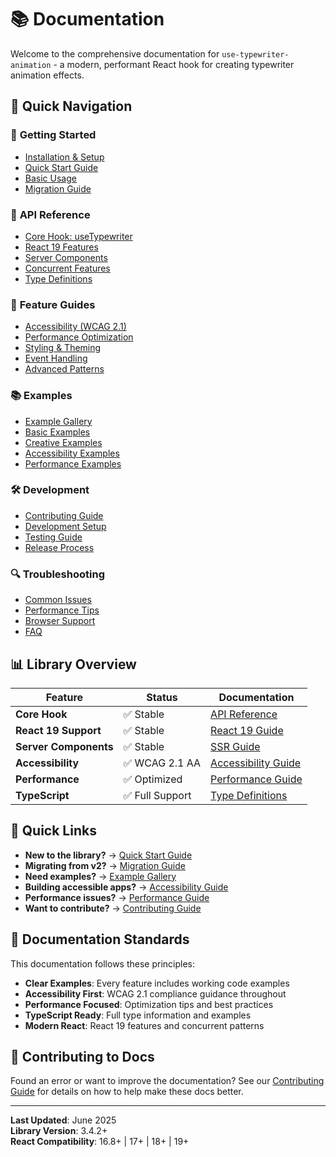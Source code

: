 # 📚 Documentation

Welcome to the comprehensive documentation for `use-typewriter-animation` - a modern, performant React hook for creating typewriter animation effects.

## 🚀 Quick Navigation

### 📖 **Getting Started**

- [Installation & Setup](./guides/installation.md)
- [Quick Start Guide](./guides/quick-start.md)
- [Basic Usage](./guides/basic-usage.md)
- [Migration Guide](./guides/migration.md)

### 🔧 **API Reference**

- [Core Hook: useTypewriter](./api/use-typewriter.md)
- [React 19 Features](./api/react-19.md)
- [Server Components](./api/server-components.md)
- [Concurrent Features](./api/concurrent.md)
- [Type Definitions](./api/types.md)

### 🎯 **Feature Guides**

- [Accessibility (WCAG 2.1)](./guides/accessibility.md)
- [Performance Optimization](./guides/performance.md)
- [Styling & Theming](./guides/styling.md)
- [Event Handling](./guides/events.md)
- [Advanced Patterns](./guides/advanced.md)

### 📚 **Examples**

- [Example Gallery](./examples.md)
- [Basic Examples](./examples/basic.md)
- [Creative Examples](./examples/creative.md)
- [Accessibility Examples](./examples/accessibility.md)
- [Performance Examples](./examples/performance.md)

### 🛠️ **Development**

- [Contributing Guide](./contributing/contributing.md)
- [Development Setup](./contributing/development.md)
- [Testing Guide](./contributing/testing.md)
- [Release Process](./contributing/releases.md)

### 🔍 **Troubleshooting**

- [Common Issues](./guides/troubleshooting.md)
- [Performance Tips](./guides/performance-tips.md)
- [Browser Support](./guides/browser-support.md)
- [FAQ](./guides/faq.md)

## 📊 **Library Overview**

| Feature               | Status          | Documentation                                    |
| --------------------- | --------------- | ------------------------------------------------ |
| **Core Hook**         | ✅ Stable       | [API Reference](./api/use-typewriter.md)         |
| **React 19 Support**  | ✅ Stable       | [React 19 Guide](./api/react-19.md)              |
| **Server Components** | ✅ Stable       | [SSR Guide](./api/server-components.md)          |
| **Accessibility**     | ✅ WCAG 2.1 AA  | [Accessibility Guide](./guides/accessibility.md) |
| **Performance**       | ✅ Optimized    | [Performance Guide](./guides/performance.md)     |
| **TypeScript**        | ✅ Full Support | [Type Definitions](./api/types.md)               |

## 🎯 **Quick Links**

- **New to the library?** → [Quick Start Guide](./guides/quick-start.md)
- **Migrating from v2?** → [Migration Guide](./guides/migration.md)
- **Need examples?** → [Example Gallery](./examples.md)
- **Building accessible apps?** → [Accessibility Guide](./guides/accessibility.md)
- **Performance issues?** → [Performance Guide](./guides/performance.md)
- **Want to contribute?** → [Contributing Guide](./contributing/contributing.md)

## 📝 **Documentation Standards**

This documentation follows these principles:

- **Clear Examples**: Every feature includes working code examples
- **Accessibility First**: WCAG 2.1 compliance guidance throughout
- **Performance Focused**: Optimization tips and best practices
- **TypeScript Ready**: Full type information and examples
- **Modern React**: React 19 features and concurrent patterns

## 🤝 **Contributing to Docs**

Found an error or want to improve the documentation? See our [Contributing Guide](./contributing/contributing.md) for details on how to help make these docs better.

---

**Last Updated**: June 2025  
**Library Version**: 3.4.2+  
**React Compatibility**: 16.8+ | 17+ | 18+ | 19+
